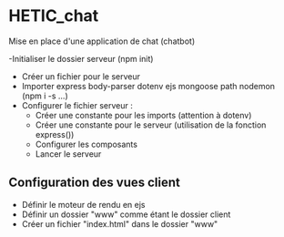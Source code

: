 # HETIC_chat 

Mise en place d'une application de chat (chatbot)

-Initialiser le dossier serveur (npm init) 
- Créer un fichier pour le serveur
- Importer express body-parser dotenv ejs mongoose path nodemon (npm i -s ...) 
- Configurer le fichier serveur : 
    - Créer une constante pour les imports (attention à dotenv) 
    - Créer une constante pour le serveur (utilisation de la fonction express()) 
    - Configurer les composants 
    - Lancer le serveur 

## Configuration des vues client 
- Définir le moteur de rendu en ejs 
- Définir un dossier "www" comme étant le dossier client
- Créer un fichier "index.html" dans le dossier "www"
